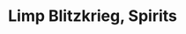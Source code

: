 ---
layout:    post
category:  photos
title:     Limp Blitzkrieg, Spirits
location:  Kraków
thumb:     https://s3.eu-central-1.amazonaws.com/keepthismoment/25.07.2016.limp.blitzkrieg.spirits/thumb.jpg
width:     1000
sets:
           - band_name: Limp Blitzkrieg
             photos:
               - https://s3.eu-central-1.amazonaws.com/keepthismoment/25.07.2016.limp.blitzkrieg.spirits/IMG_1866.jpg
               - https://s3.eu-central-1.amazonaws.com/keepthismoment/25.07.2016.limp.blitzkrieg.spirits/IMG_1843.jpg
               - https://s3.eu-central-1.amazonaws.com/keepthismoment/25.07.2016.limp.blitzkrieg.spirits/IMG_1844.jpg
               - https://s3.eu-central-1.amazonaws.com/keepthismoment/25.07.2016.limp.blitzkrieg.spirits/IMG_1845.jpg
               - https://s3.eu-central-1.amazonaws.com/keepthismoment/25.07.2016.limp.blitzkrieg.spirits/IMG_1850.jpg
               - https://s3.eu-central-1.amazonaws.com/keepthismoment/25.07.2016.limp.blitzkrieg.spirits/IMG_1847.jpg
               - https://s3.eu-central-1.amazonaws.com/keepthismoment/25.07.2016.limp.blitzkrieg.spirits/IMG_1853.jpg
               - https://s3.eu-central-1.amazonaws.com/keepthismoment/25.07.2016.limp.blitzkrieg.spirits/IMG_1842.jpg

           - band_name: SPIRITS
             photos:
               - https://s3.eu-central-1.amazonaws.com/keepthismoment/25.07.2016.limp.blitzkrieg.spirits/IMG_1868.jpg
               - https://s3.eu-central-1.amazonaws.com/keepthismoment/25.07.2016.limp.blitzkrieg.spirits/IMG_1885.jpg
               - https://s3.eu-central-1.amazonaws.com/keepthismoment/25.07.2016.limp.blitzkrieg.spirits/IMG_1872.jpg
               - https://s3.eu-central-1.amazonaws.com/keepthismoment/25.07.2016.limp.blitzkrieg.spirits/IMG_1887.jpg
               - https://s3.eu-central-1.amazonaws.com/keepthismoment/25.07.2016.limp.blitzkrieg.spirits/IMG_1870.jpg
               - https://s3.eu-central-1.amazonaws.com/keepthismoment/25.07.2016.limp.blitzkrieg.spirits/IMG_1869.jpg
               - https://s3.eu-central-1.amazonaws.com/keepthismoment/25.07.2016.limp.blitzkrieg.spirits/IMG_1882.jpg
               - https://s3.eu-central-1.amazonaws.com/keepthismoment/25.07.2016.limp.blitzkrieg.spirits/IMG_1875.jpg
               - https://s3.eu-central-1.amazonaws.com/keepthismoment/25.07.2016.limp.blitzkrieg.spirits/IMG_1888.jpg
               - https://s3.eu-central-1.amazonaws.com/keepthismoment/25.07.2016.limp.blitzkrieg.spirits/IMG_1879.jpg
               - https://s3.eu-central-1.amazonaws.com/keepthismoment/25.07.2016.limp.blitzkrieg.spirits/IMG_1889.jpg
               - https://s3.eu-central-1.amazonaws.com/keepthismoment/25.07.2016.limp.blitzkrieg.spirits/IMG_1874.jpg
---